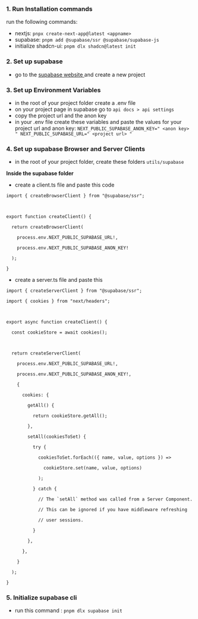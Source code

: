 ### 1. Run Installation commands 
run the following commands:
- nextjs: `pnpx create-next-app@latest <appname>`
- supabase: `pnpm add @supabase/ssr @supabase/supabase-js`
- initialize shadcn-ui: `pnpm dlx shadcn@latest init`
### 2. Set up supabase 
- go to the [supabase website ](supabase.com) and create a new project
### 3. Set up Environment Variables
- in the root of your project folder create a .env file 
- on your project page in supabase go to `api docs > api settings`
- copy the project url and the anon key
- in your .env file create these variables and paste the values for your project  url and anon key:
	`NEXT_PUBLIC_SUPABASE_ANON_KEY=" <anon key> " NEXT_PUBLIC_SUPABASE_URL=" <project url> "`

### 4. Set up supabase Browser and Server Clients
- in the root of your project folder, create these folders `utils/supabase`

**Inside the supabase folder**
- create a client.ts file and paste this code
```
import { createBrowserClient } from "@supabase/ssr";

  

export function createClient() {

  return createBrowserClient(

    process.env.NEXT_PUBLIC_SUPABASE_URL!,

    process.env.NEXT_PUBLIC_SUPABASE_ANON_KEY!

  );

}
```
- create a server.ts file and paste this
```
import { createServerClient } from "@supabase/ssr";

import { cookies } from "next/headers";

  

export async function createClient() {

  const cookieStore = await cookies();

  

  return createServerClient(

    process.env.NEXT_PUBLIC_SUPABASE_URL!,

    process.env.NEXT_PUBLIC_SUPABASE_ANON_KEY!,

    {

      cookies: {

        getAll() {

          return cookieStore.getAll();

        },

        setAll(cookiesToSet) {

          try {

            cookiesToSet.forEach(({ name, value, options }) =>

              cookieStore.set(name, value, options)

            );

          } catch {

            // The `setAll` method was called from a Server Component.

            // This can be ignored if you have middleware refreshing

            // user sessions.

          }

        },

      },

    }

  );

}
```

### 5. Initialize supabase cli
- run this command : `pnpm dlx supabase init`

